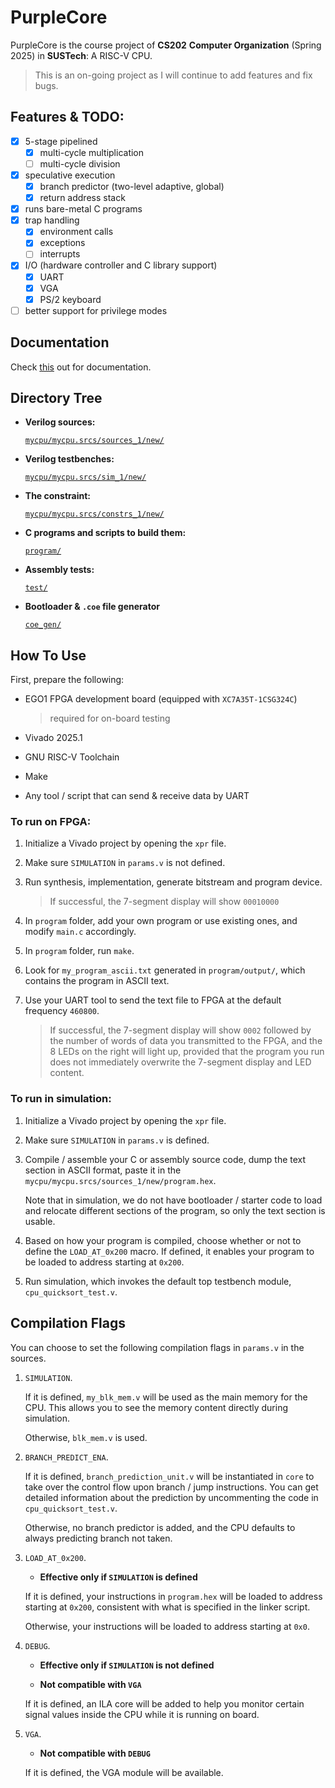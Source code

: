 # PurpleCore

PurpleCore is the course project of **CS202** **Computer Organization** (Spring 2025) in **SUSTech**: A RISC-V CPU.

> This is an on-going project as I will continue to add features and fix bugs.

## Features & TODO:
- [x] 5-stage pipelined
    - [x] multi-cycle multiplication
    - [ ] multi-cycle division
- [x] speculative execution
    - [x] branch predictor (two-level adaptive, global)
    - [x] return address stack
- [x] runs bare-metal C programs
- [x] trap handling
    - [x] environment calls
    - [x] exceptions
    - [ ] interrupts
- [x] I/O (hardware controller and C library support)
    - [x] UART
    - [x] VGA
    - [x] PS/2 keyboard
- [ ] better support for privilege modes

## Documentation

Check [this](docs/doc.pdf) out for documentation.

## Directory Tree

- **Verilog sources:** 

    [`mycpu/mycpu.srcs/sources_1/new/`](mycpu/mycpu.srcs/sources_1/new/)

- **Verilog testbenches:** 

    [`mycpu/mycpu.srcs/sim_1/new/`](mycpu/mycpu.srcs/sim_1/new/)

- **The constraint:** 

    [`mycpu/mycpu.srcs/constrs_1/new/`](mycpu/mycpu.srcs/constrs_1/new/)

- **C programs and scripts to build them:** 

    [`program/`](program/)

- **Assembly tests:**

    [`test/`](test/)

- **Bootloader & `.coe` file generator**
	
	[`coe_gen/`](coe_gen/)

## How To Use
First, prepare the following:

- EGO1 FPGA development board (equipped with `XC7A35T-1CSG324C`)

    > required for on-board testing

- Vivado 2025.1

- GNU RISC-V Toolchain

- Make

- Any tool / script that can send & receive data by UART

### To run on FPGA:
1. Initialize a Vivado project by opening the `xpr` file.

2. Make sure `SIMULATION` in `params.v` is not defined.

3. Run synthesis, implementation, generate bitstream and program device.

    >  If successful, the 7-segment display will show `00010000`

4. In `program` folder, add your own program or use existing ones, and modify `main.c` accordingly.

5. In `program` folder, run `make`.

6. Look for `my_program_ascii.txt` generated in `program/output/`, which contains the program in ASCII text.

7. Use your UART tool to send the text file to FPGA at the default frequency `460800`.

    > If successful, the 7-segment display will show `0002` followed by the number of words of data you transmitted to the FPGA, and the 8 LEDs on the right will light up, provided that the program you run does not immediately overwrite the 7-segment display and LED content.

### To run in simulation:

1. Initialize a Vivado project by opening the `xpr` file.

2. Make sure `SIMULATION` in `params.v` is defined.

3. Compile / assemble your C or assembly source code, dump the text section in ASCII format, paste it in the `mycpu/mycpu.srcs/sources_1/new/program.hex`.

    Note that in simulation, we do not have bootloader / starter code to load and relocate different sections of the program, so only the text section is usable.

4. Based on how your program is compiled, choose whether or not to define the `LOAD_AT_0x200` macro. If defined, it enables your program to be loaded to address starting at `0x200`.

5. Run simulation, which invokes the default top testbench module, `cpu_quicksort_test.v`.

## Compilation Flags

You can choose to set the following compilation flags in `params.v` in the sources.

1. `SIMULATION`.

    If it is defined, `my_blk_mem.v` will be used as the main memory for the CPU. This allows you to see the memory content directly during simulation.

    Otherwise, `blk_mem.v` is used.

2. `BRANCH_PREDICT_ENA`.

    If it is defined, `branch_prediction_unit.v` will be instantiated in `core` to take over the control flow upon branch / jump instructions. You can get detailed information about the prediction by uncommenting the code in `cpu_quicksort_test.v`.

    Otherwise, no branch predictor is added, and the CPU defaults to always predicting branch not taken.

3. `LOAD_AT_0x200`.

    - **Effective only if `SIMULATION` is defined**

    If it is defined, your instructions in `program.hex` will be loaded to address starting at `0x200`, consistent with what is specified in the linker script.

    Otherwise, your instructions will be loaded to address starting at `0x0`.

4. `DEBUG`.

    - **Effective only if `SIMULATION` is not defined**

    - **Not compatible with `VGA`**

    If it is defined, an ILA core will be added to help you monitor certain signal values inside the CPU while it is running on board.

5. `VGA`.

    - **Not compatible with `DEBUG`**

    If it is defined, the VGA module will be available.
